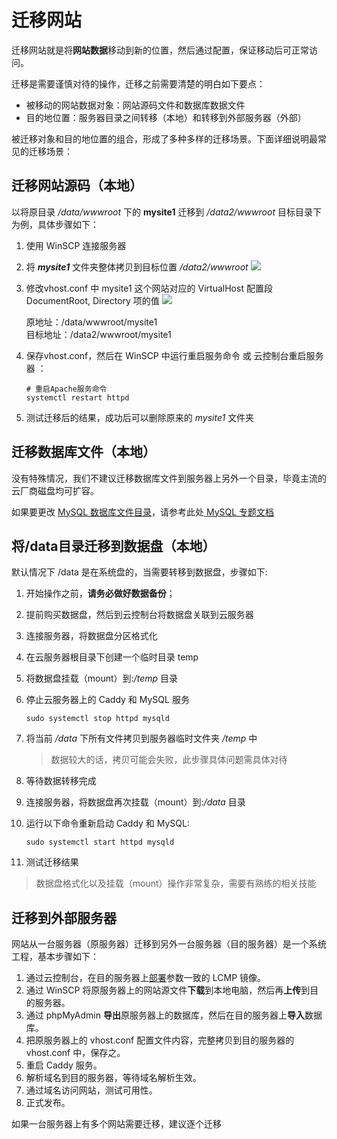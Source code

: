 # 迁移网站

迁移网站就是将**网站数据**移动到新的位置，然后通过配置，保证移动后可正常访问。

迁移是需要谨慎对待的操作，迁移之前需要清楚的明白如下要点：

- 被移动的网站数据对象：网站源码文件和数据库数据文件  
- 目的地位置：服务器目录之间转移（本地）和转移到外部服务器（外部）

被迁移对象和目的地位置的组合，形成了多种多样的迁移场景。下面详细说明最常见的迁移场景：

## 迁移网站源码（本地）

以将原目录 */data/wwwroot* 下的 **mysite1** 迁移到 */data2/wwwroot* 目标目录下为例，具体步骤如下：

1. 使用 WinSCP 连接服务器
2. 将 ***mysite1*** 文件夹整体拷贝到目标位置 */data2/wwwroot*
   ![](https://libs.websoft9.com/Websoft9/DocsPicture/zh/lcmp/lcmp-copysite1todata2-websoft9.png)
3. 修改vhost.conf 中 mysite1 这个网站对应的 VirtualHost 配置段 DocumentRoot, Directory 项的值
   ![](https://libs.websoft9.com/Websoft9/DocsPicture/zh/lcmp/lcmp-modifyvhostdata2-websoft9.png)

   原地址：/data/wwwroot/mysite1  
   目标地址：/data2/wwwroot/mysite1

4. 保存vhost.conf，然后在 WinSCP 中运行重启服务命令 或 云控制台重启服务器 ：
      ~~~
      # 重启Apache服务命令
      systemctl restart httpd
      ~~~
5. 测试迁移后的结果，成功后可以删除原来的 *mysite1* 文件夹

## 迁移数据库文件（本地）

没有特殊情况，我们不建议迁移数据库文件到服务器上另外一个目录，毕竟主流的云厂商磁盘均可扩容。

如果要更改 [MySQL 数据库文件目录](/zh/stack-components.md#mysql)，请参考此处[ MySQL 专题文档](https://support.websoft9.com/docs/mysql/zh/solution-modifydatadir.html)

## 将/data目录迁移到数据盘（本地）

默认情况下 /data 是在系统盘的，当需要转移到数据盘，步骤如下:

1. 开始操作之前，**请务必做好数据备份**；
2. 提前购买数据盘，然后到云控制台将数据盘关联到云服务器
3. 连接服务器，将数据盘分区格式化
4. 在云服务器根目录下创建一个临时目录 temp 
5. 将数据盘挂载（mount）到:*/temp* 目录
4. 停止云服务器上的 Caddy 和 MySQL 服务
    ~~~
    sudo systemctl stop httpd mysqld
    ~~~

5. 将当前 */data* 下所有文件拷贝到服务器临时文件夹 */temp*  中
    > 数据较大的话，拷贝可能会失败，此步骤具体问题需具体对待
6. 等待数据转移完成
7. 连接服务器，将数据盘再次挂载（mount）到:*/data* 目录 
8. 运行以下命令重新启动 Caddy 和 MySQL:
   ```
   sudo systemctl start httpd mysqld
   ``` 
9. 测试迁移结果

> 数据盘格式化以及挂载（mount）操作非常复杂，需要有熟练的相关技能


## 迁移到外部服务器

网站从一台服务器（原服务器）迁移到另外一台服务器（目的服务器）是一个系统工程，基本步骤如下：

1. 通过云控制台，在目的服务器上[部署](/zh/stack-deployment.md)参数一致的 LCMP 镜像。
2. 通过 WinSCP 将原服务器上的网站源文件**下载**到本地电脑，然后再**上传**到目的服务器。
3. 通过 phpMyAdmin **导出**原服务器上的数据库，然后在目的服务器上**导入**数据库。
4. 把原服务器上的 vhost.conf 配置文件内容，完整拷贝到目的服务器的 vhost.conf 中，保存之。
5. 重启 Caddy 服务。
5. 解析域名到目的服务器，等待域名解析生效。
5. 通过域名访问网站，测试可用性。
6. 正式发布。

如果一台服务器上有多个网站需要迁移，建议逐个迁移